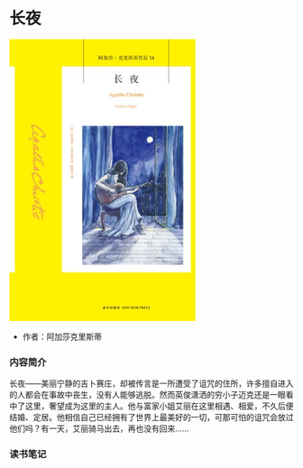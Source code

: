 # 长夜

![封面](../../../../cover/长夜.jpg)

- 作者：阿加莎克里斯蒂

### 内容简介

长夜——美丽宁静的吉卜赛庄，却被传言是一所遭受了诅咒的住所，许多擅自进入的人都会在事故中丧生，没有人能够逃脱。然而英俊潇洒的穷小子迈克还是一眼看中了这里，奢望成为这里的主人。他与富家小姐艾丽在这里相遇、相爱，不久后便结婚、定居。他相信自己已经拥有了世界上最美好的一切，可那可怕的诅咒会放过他们吗？有一天，艾丽骑马出去，再也没有回来……

### 读书笔记